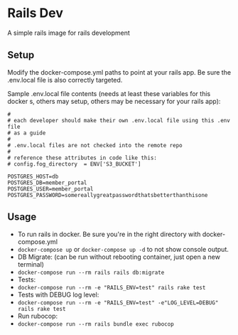# Rails Dev
A simple rails image for rails development

## Setup
Modify the docker-compose.yml paths to point at your rails app.
Be sure the .env.local file is also correctly targeted.

Sample .env.local file contents (needs at least these variables for this docker
s, others may setup, others may be necessary for your rails app):
```# dotenv .env file for environment variables
#
# each developer should make their own .env.local file using this .env file
# as a guide
#
# .env.local files are not checked into the remote repo
#
# reference these attributes in code like this:
# config.fog_directory  = ENV['S3_BUCKET']

POSTGRES_HOST=db
POSTGRES_DB=member_portal
POSTGRES_USER=member_portal
POSTGRES_PASSWORD=somereallygreatpasswordthatsbetterthanthisone
```

## Usage
* To run rails in docker. Be sure you're in the right directory with docker-compose.yml
* ```docker-compose up``` or ```docker-compose up -d``` to not show console output.
* DB Migrate: (can be run without rebooting container, just open a new terminal)
* ```docker-compose run --rm rails rails db:migrate```
* Tests:
* ```docker-compose run --rm -e "RAILS_ENV=test" rails rake test```
* Tests with DEBUG log level:
* ```docker-compose run --rm -e "RAILS_ENV=test" -e"LOG_LEVEL=DEBUG" rails rake test```
* Run rubocop:
* ```docker-compose run --rm rails bundle exec rubocop```
